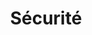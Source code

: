 ---
title: Sécurité
Order: 4
Theme: general
Icon: fas fa-shield-alt
Description : Apprendre à définir des politiques de sécurité s'appliquant à vos composants.
StartPage : getting-started
Duration : 30m
visible : false
---